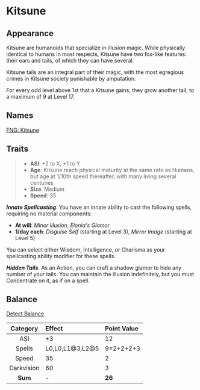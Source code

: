 # Kitsune

## Appearance

Kitsune are humanoids that specialize in illusion magic. While physically identical to humans in most respects, Kitsune have two fox-like features: their ears and tails, of which they can have several.

Kitsune tails are an integral part of their magic, with the most egregious crimes in Kitsune society punishable by amputation.

For every odd level above 1st that a Kitsune gains, they grow another tail, to a maximum of 9 at Level 17.


## Names

[FNG: Kitsune](https://www.fantasynamegenerators.com/kitsune-names.php)

## Traits

> - **ASI**: +2 to X, +1 to Y
> - **Age**: Kitsune reach physical maturity at the same rate as Humans, but age at 1/10th speed thereafter, with many living several centuries
> - **Size**: Medium
> - **Speed**: 35

_**Innate Spellcasting**_. You have an innate ability to cast the following spells, requiring no material components:

- **At will**: _Minor Illusion_, _Elonia's Glamor_
- **1/day each**: _Disguise Self_ (starting at Level 3), _Mirror Image_ (starting at Level 5)

You can select either Wisdom, Intelligence, or Charisma as your spellcasting ability modifier for these spells.

_**Hidden Tails**_. As an Action, you can craft a shadow glamor to hide any number of your tails. You can maintain the illusion indefinitely, but you must Concentrate on it, as if on a spell.

## Balance

[Detect Balance](https://docs.google.com/spreadsheets/d/1vq1kz6PRAbw5LHy6amH-bNb4OuB8DBXL1RsZROt03Sc/edit#gid=872807765)

|  Category  | Effect   | Point Value |
| :--------: | :------- | :---------- |
|    ASI     | +3       | 12          |
|   Spells   | L0,L0,L1@3,L2@5 | 9=2+2+2+3     |
|   Speed    | 35       | 2           |
| Darkvision | 60       | 3           |
|    **Sum**     | -        | **26**          |
